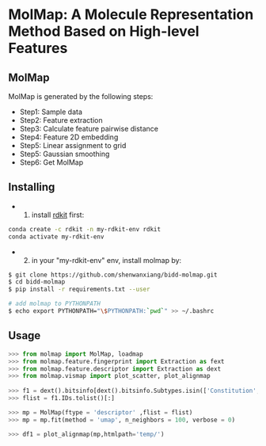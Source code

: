 # MolMap: A Molecule Representation Method Based on High-level Features

## MolMap
MolMap is generated by the following steps:

* Step1: Sample data 
* Step2: Feature extraction
* Step3: Calculate feature pairwise distance
* Step4: Feature 2D embedding
* Step5: Linear assignment to grid
* Step5: Gaussian smoothing
* Step6: Get MolMap


## Installing

* 1. install [rdkit]('http://www.rdkit.org/docs/Install.html) first:
```bash
conda create -c rdkit -n my-rdkit-env rdkit
conda activate my-rdkit-env
```
* 2. in your "my-rdkit-env" env, install molmap by:

```bash
$ git clone https://github.com/shenwanxiang/bidd-molmap.git
$ cd bidd-molmap
$ pip install -r requirements.txt --user

# add molmap to PYTHONPATH
$ echo export PYTHONPATH="\$PYTHONPATH:`pwd`" >> ~/.bashrc
```


## Usage

```python
>>> from molmap import MolMap, loadmap
>>> from molmap.feature.fingerprint import Extraction as fext
>>> from molmap.feature.descriptor import Extraction as dext
>>> from molmap.vismap import plot_scatter, plot_alignmap
                 
>>> f1 = dext().bitsinfo[dext().bitsinfo.Subtypes.isin(['Constitution', 'Property'])] #'MACCSFP', 'EstateFP'
>>> flist = f1.IDs.tolist()[:]

>>> mp = MolMap(ftype = 'descriptor' ,flist = flist)
>>> mp = mp.fit(method = 'umap', n_neighbors = 100, verbose = 0) 

>>> df1 = plot_alignmap(mp,htmlpath='temp/')
```

